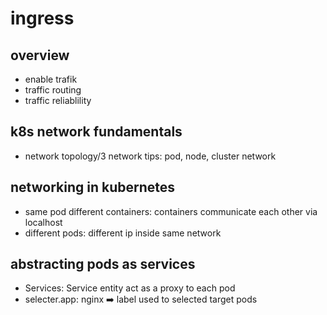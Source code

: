 # ingress

## overview 
+ enable trafik
+ traffic routing
+ traffic reliablility

## k8s network fundamentals
+ network topology/3 network tips: pod, node, cluster network 

## networking in kubernetes 
+ same pod different containers: containers communicate each other via localhost
+ different pods: different ip inside same network 

## abstracting pods as services
+ Services: Service entity act as a proxy to each pod
+ selecter.app: nginx ➡️ label used to selected target pods